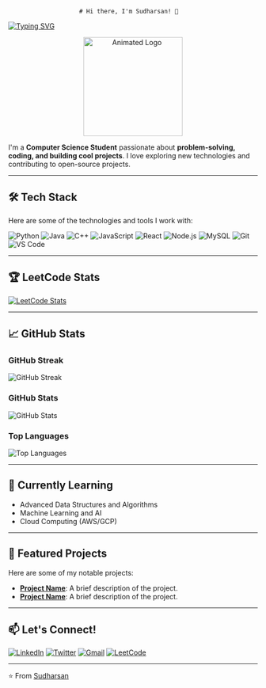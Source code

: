                         # Hi there, I'm Sudharsan! 👋

[![Typing SVG](https://readme-typing-svg.demolab.com?font=Fira+Code&pause=1000&color=00FF00&width=435&lines=Welcome+to+my+GitHub+Profile!;I'm+a+Passionate+Developer;Always+Learning+New+Things)](https://git.io/typing-svg)

<p align="center">
  <img src="https://readme-components.vercel.app/api?component=logo&logo=github&text=Sudharsan&animation=spin&fill=black&textfill=00FF00" alt="Animated Logo" width="200"/>
</p>

I'm a **Computer Science Student** passionate about **problem-solving, coding, and building cool projects**. I love exploring new technologies and contributing to open-source projects.

---

## 🛠️ Tech Stack

Here are some of the technologies and tools I work with:

![Python](https://img.shields.io/badge/Python-3776AB?style=for-the-badge&logo=python&logoColor=white)
![Java](https://img.shields.io/badge/Java-ED8B00?style=for-the-badge&logo=openjdk&logoColor=white)
![C++](https://img.shields.io/badge/C%2B%2B-00599C?style=for-the-badge&logo=c%2B%2B&logoColor=white)
![JavaScript](https://img.shields.io/badge/JavaScript-F7DF1E?style=for-the-badge&logo=javascript&logoColor=black)
![React](https://img.shields.io/badge/React-20232A?style=for-the-badge&logo=react&logoColor=61DAFB)
![Node.js](https://img.shields.io/badge/Node.js-339933?style=for-the-badge&logo=nodedotjs&logoColor=white)
![MySQL](https://img.shields.io/badge/MySQL-4479A1?style=for-the-badge&logo=mysql&logoColor=white)
![Git](https://img.shields.io/badge/Git-F05032?style=for-the-badge&logo=git&logoColor=white)
![VS Code](https://img.shields.io/badge/VS_Code-007ACC?style=for-the-badge&logo=visual-studio-code&logoColor=white)

---

## 🏆 LeetCode Stats

[![LeetCode Stats](https://leetcard.jacoblin.cool/SUDHARSAN_CSBS?theme=dark&font=Roboto)](https://leetcode.com/u/SUDHARSAN_CSBS/)

---

## 📈 GitHub Stats

### GitHub Streak
![GitHub Streak](https://streak-stats.demolab.com?user=SUDHARSAN-KSRCT&theme=dark&hide_border=true)

### GitHub Stats
![GitHub Stats](https://github-readme-stats.vercel.app/api?username=SUDHARSAN-KSRCT&show_icons=true&theme=radical&hide_border=true)

### Top Languages
![Top Languages](https://github-readme-stats.vercel.app/api/top-langs/?username=SUDHARSAN-KSRCT&layout=compact&theme=radical&hide_border=true)

---

## 🌱 Currently Learning

- Advanced Data Structures and Algorithms
- Machine Learning and AI
- Cloud Computing (AWS/GCP)

---

## 💼 Featured Projects

Here are some of my notable projects:

- **[Project Name](https://github.com/SUDHARSAN-KSRCT/project-repo)**: A brief description of the project.
- **[Project Name](https://github.com/SUDHARSAN-KSRCT/project-repo)**: A brief description of the project.

---

## 📫 Let's Connect!

[![LinkedIn](https://img.shields.io/badge/LinkedIn-0077B5?style=for-the-badge&logo=linkedin&logoColor=white)](https://www.linkedin.com/in/yourprofile/)
[![Twitter](https://img.shields.io/badge/Twitter-1DA1F2?style=for-the-badge&logo=twitter&logoColor=white)](https://twitter.com/YourTwitterHandle)
[![Gmail](https://img.shields.io/badge/Gmail-D14836?style=for-the-badge&logo=gmail&logoColor=white)](mailto:your.email@gmail.com)
[![LeetCode](https://img.shields.io/badge/LeetCode-FFA116?style=for-the-badge&logo=leetcode&logoColor=white)](https://leetcode.com/u/SUDHARSAN_CSBS/)

---

⭐️ From [Sudharsan](https://github.com/SUDHARSAN-KSRCT)
